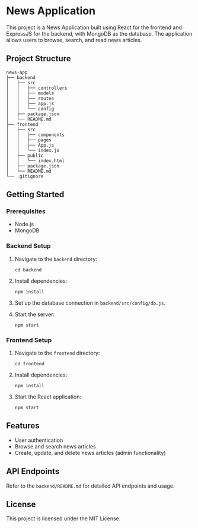 # News Application

This project is a News Application built using React for the frontend and ExpressJS for the backend, with MongoDB as the database. The application allows users to browse, search, and read news articles.

## Project Structure

```
news-app
├── backend
│   ├── src
│   │   ├── controllers
│   │   ├── models
│   │   ├── routes
│   │   ├── app.js
│   │   └── config
│   ├── package.json
│   └── README.md
├── frontend
│   ├── src
│   │   ├── components
│   │   ├── pages
│   │   ├── App.js
│   │   └── index.js
│   ├── public
│   │   └── index.html
│   ├── package.json
│   └── README.md
└── .gitignore
```

## Getting Started

### Prerequisites

- Node.js
- MongoDB

### Backend Setup

1. Navigate to the `backend` directory:
   ```
   cd backend
   ```

2. Install dependencies:
   ```
   npm install
   ```

3. Set up the database connection in `backend/src/config/db.js`.

4. Start the server:
   ```
   npm start
   ```

### Frontend Setup

1. Navigate to the `frontend` directory:
   ```
   cd frontend
   ```

2. Install dependencies:
   ```
   npm install
   ```

3. Start the React application:
   ```
   npm start
   ```

## Features

- User authentication
- Browse and search news articles
- Create, update, and delete news articles (admin functionality)

## API Endpoints

Refer to the `backend/README.md` for detailed API endpoints and usage.

## License

This project is licensed under the MIT License.